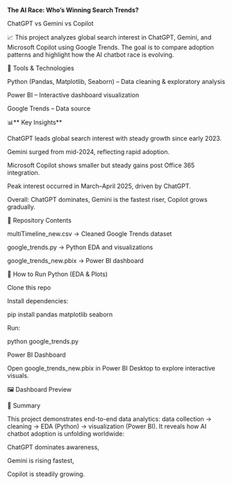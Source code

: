 **The AI Race: Who’s Winning Search Trends?**

ChatGPT vs Gemini vs Copilot

📈 This project analyzes global search interest in ChatGPT, Gemini, and Microsoft Copilot using Google Trends.
The goal is to compare adoption patterns and highlight how the AI chatbot race is evolving.

🔧 Tools & Technologies

Python (Pandas, Matplotlib, Seaborn) – Data cleaning & exploratory analysis

Power BI – Interactive dashboard visualization

Google Trends – Data source

📊** Key Insights**

ChatGPT leads global search interest with steady growth since early 2023.

Gemini surged from mid-2024, reflecting rapid adoption.

Microsoft Copilot shows smaller but steady gains post Office 365 integration.

Peak interest occurred in March–April 2025, driven by ChatGPT.

Overall: ChatGPT dominates, Gemini is the fastest riser, Copilot grows gradually.

📂 Repository Contents

multiTimeline_new.csv → Cleaned Google Trends dataset

google_trends.py → Python EDA and visualizations

google_trends_new.pbix → Power BI dashboard

🚀 How to Run
Python (EDA & Plots)

Clone this repo

Install dependencies:

pip install pandas matplotlib seaborn


Run:

python google_trends.py

Power BI Dashboard

Open google_trends_new.pbix in Power BI Desktop to explore interactive visuals.

🖼️ Dashboard Preview

📌 Summary

This project demonstrates end-to-end data analytics:
data collection → cleaning → EDA (Python) → visualization (Power BI).
It reveals how AI chatbot adoption is unfolding worldwide:

ChatGPT dominates awareness,

Gemini is rising fastest,

Copilot is steadily growing.
